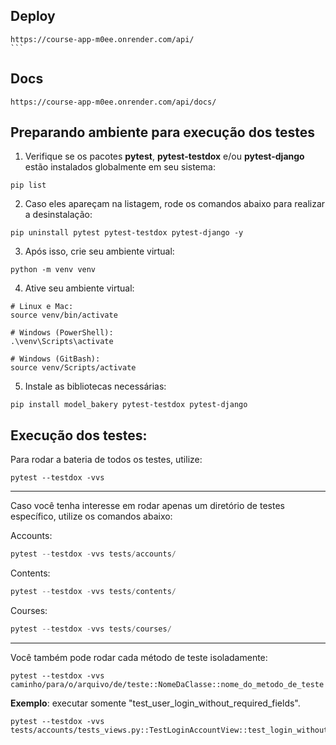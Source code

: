 ## Deploy
````
https://course-app-m0ee.onrender.com/api/
```
````

## Docs
```
https://course-app-m0ee.onrender.com/api/docs/
```

## Preparando ambiente para execução dos testes

1. Verifique se os pacotes **pytest**, **pytest-testdox** e/ou **pytest-django** estão instalados globalmente em seu sistema:
```shell
pip list
```

2. Caso eles apareçam na listagem, rode os comandos abaixo para realizar a desinstalação:

```shell
pip uninstall pytest pytest-testdox pytest-django -y
```

3. Após isso, crie seu ambiente virtual:
```shell
python -m venv venv
```

4. Ative seu ambiente virtual:

```shell
# Linux e Mac:
source venv/bin/activate

# Windows (PowerShell):
.\venv\Scripts\activate

# Windows (GitBash):
source venv/Scripts/activate
```

5. Instale as bibliotecas necessárias:

```shell
pip install model_bakery pytest-testdox pytest-django
```


## Execução dos testes:

Para rodar a bateria de todos os testes, utilize:
```shell
pytest --testdox -vvs
```
---

Caso você tenha interesse em rodar apenas um diretório de testes específico, utilize os comandos abaixo:

Accounts:
```python
pytest --testdox -vvs tests/accounts/
```

Contents:
```python
pytest --testdox -vvs tests/contents/
```

Courses:
```python
pytest --testdox -vvs tests/courses/
```

---

Você também pode rodar cada método de teste isoladamente:

```shell
pytest --testdox -vvs caminho/para/o/arquivo/de/teste::NomeDaClasse::nome_do_metodo_de_teste
```

**Exemplo**: executar somente "test_user_login_without_required_fields".

```shell
pytest --testdox -vvs tests/accounts/tests_views.py::TestLoginAccountView::test_login_without_required_fields
```
